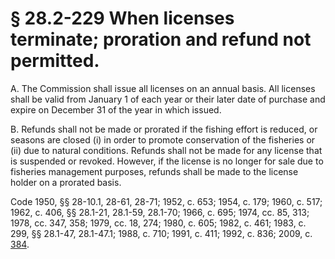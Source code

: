 # § 28.2-229 When licenses terminate; proration and refund not permitted.

<p>A. The Commission shall issue all licenses on an annual basis. All licenses shall be valid from January 1 of each year or their later date of purchase and expire on December 31 of the year in which issued.</p><p>B. Refunds shall not be made or prorated if the fishing effort is reduced, or seasons are closed (i) in order to promote conservation of the fisheries or (ii) due to natural conditions. Refunds shall not be made for any license that is suspended or revoked. However, if the license is no longer for sale due to fisheries management purposes, refunds shall be made to the license holder on a prorated basis.</p><p>Code 1950, §§ 28-10.1, 28-61, 28-71; 1952, c. 653; 1954, c. 179; 1960, c. 517; 1962, c. 406, §§ 28.1-21, 28.1-59, 28.1-70; 1966, c. 695; 1974, cc. 85, 313; 1978, cc. 347, 358; 1979, cc. 18, 274; 1980, c. 605; 1982, c. 461; 1983, c. 299, §§ 28.1-47, 28.1-47.1; 1988, c. 710; 1991, c. 411; 1992, c. 836; 2009, c. <a href='http://lis.virginia.gov/cgi-bin/legp604.exe?091+ful+CHAP0384'>384</a>.</p>